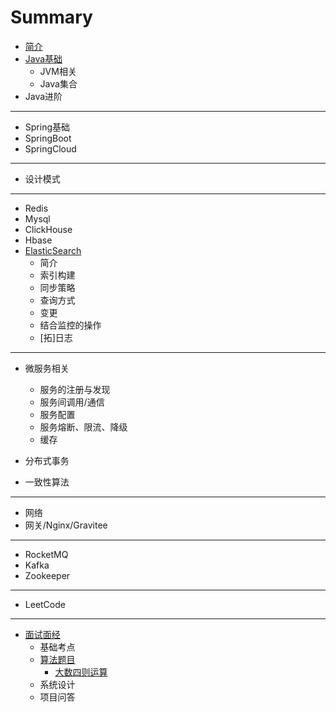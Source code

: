 # Summary

* [简介](README.md)
* [Java基础](JavaBasic/README.md)
	* JVM相关 
    * Java集合
* Java进阶

-----
* Spring基础
* SpringBoot
* SpringCloud

-----
* 设计模式

-----
* Redis
* Mysql
* ClickHouse
* Hbase
* [ElasticSearch](ElasticSearch/README.md)
	* 简介
	* 索引构建
	* 同步策略
	* 查询方式
	* 变更
	* 结合监控的操作
	* [拓]日志
	

-----
* 微服务相关
	* 服务的注册与发现
	* 服务间调用/通信
	* 服务配置
	* 服务熔断、限流、降级
	* 缓存

* 分布式事务
* 一致性算法

-----
* 网络
* 网关/Nginx/Gravitee

-----
* RocketMQ
* Kafka
* Zookeeper

-----
* LeetCode

-----
* [面试面经](Interview/README.md)
    * 基础考点
    * [算法题目](Interview/code/index.md)
        * [大数四则运算](Interview/code/string_num.md)
    * 系统设计
    * 项目问答

